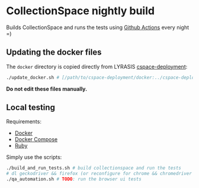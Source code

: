 # CollectionSpace nightly build

Builds CollectionSpace and runs the tests using [Github Actions](#) every night =)

## Updating the docker files

The `docker` directory is copied directly from LYRASIS [cspace-deployment](#):

```bash
./update_docker.sh # [/path/to/cspace-deployment/docker:../cspace-deployment/docker]
```

__Do not edit these files manually.__

## Local testing

Requirements:

- [Docker](#)
- [Docker Compose](#)
- [Ruby](#)

Simply use the scripts:

```bash
./build_and_run_tests.sh # build collectionspace and run the tests
# dl geckodriver && firefox (or reconfigure for chrome && chromedriver if preferred)
./qa_automation.sh # TODO: run the browser ui tests
```
